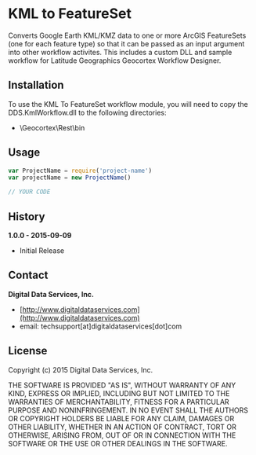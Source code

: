 # KML to FeatureSet

Converts Google Earth KML/KMZ data to one or more ArcGIS FeatureSets (one for each feature type) so that it can be passed as an input argument into other workflow activites. This includes a custom DLL and sample workflow for Latitude Geographics Geocortex Workflow Designer.

## Installation

To use the KML To FeatureSet workflow module, you will need to copy the DDS.KmlWorkflow.dll to the following directories:

- \Geocortex\Rest\bin


## Usage

```javascript
var ProjectName = require('project-name')
var projectName = new ProjectName()

// YOUR CODE
```


## History

**1.0.0 - 2015-09-09**

- Initial Release

## Contact

**Digital Data Services, Inc.**

- [http://www.digitaldataservices.com](http://www.digitaldataservices.com)
- email: techsupport[at]digitaldataservices[dot]com

## License

Copyright (c) 2015 Digital Data Services, Inc.

THE SOFTWARE IS PROVIDED "AS IS", WITHOUT WARRANTY OF ANY KIND, EXPRESS OR
IMPLIED, INCLUDING BUT NOT LIMITED TO THE WARRANTIES OF MERCHANTABILITY,
FITNESS FOR A PARTICULAR PURPOSE AND NONINFRINGEMENT. IN NO EVENT SHALL THE
AUTHORS OR COPYRIGHT HOLDERS BE LIABLE FOR ANY CLAIM, DAMAGES OR OTHER
LIABILITY, WHETHER IN AN ACTION OF CONTRACT, TORT OR OTHERWISE, ARISING FROM,
OUT OF OR IN CONNECTION WITH THE SOFTWARE OR THE USE OR OTHER DEALINGS IN THE
SOFTWARE.
